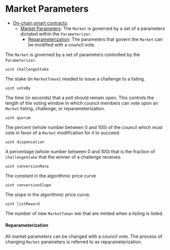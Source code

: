 # Market Parameters

- [On-chain smart contracts](#on-chain-components):
  - [Market Parameters](#market-parameters): The `Market` is governed by a set of a parameters dictated within the `Parameterizer`.
      - [Reparameterization](#reparameterization): The parameters that govern the `Market` can be modified with a council vote.

The `Market` is governed by a set of parameters controlled by the `Parameterizer`.

```
uint challengeStake
```
The stake (in `MarketToken`) needed to issue a challenge to a listing.

```
uint voteBy
```
The time (in seconds) that a poll should remain open. This controls the length
of the voting window in which council members can vote upon an `Market`
listing, challenge, or reparameterization.

```
uint quorum
```
The percent (whole number between 0 and 100) of the council which must vote in
favor of a `Market` modification for it to succeed.

```
uint dispensation
```

A percentage (whole number between 0 and 100) that is the fraction of `challengeStake` that the winner of a challenge receives.

```
uint conversionRate
```

The constant in the algorithmic price curve

```
uint conversionSlope
```
The slope in the algorithmic price curve.

```
uint listReward
```
The number of new `MarketToken` wei that are minted when a listing is listed.

#### Reparameterization

All market parameters can be changed with a council vote. The process of changing `Market` parameters is referred to as reparameterization.

